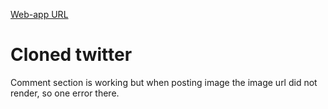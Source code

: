 [Web-app URL](https://twitter-clone-fe1fc.web.app/)

# Cloned twitter

Comment section is working but when posting image the image url did not render, so one error there.
